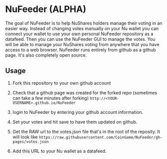 # NuFeeder (ALPHA)

The goal of NuFeeder is to help NuShares holders manage their voting in an easier way. Instead of changing votes manually on your Nu wallet you can connect your wallet to use your own personal NuFeeder repository as a datafeed. Then you can use the NuFeeder GUI to manage the votes. You will be able to manage your NuShares voting from anywhere that you have access to a web browser. NuFeeder runs entirely from github as a github page. It's also completely open source.

## Usage

1. Fork this repository to your own github account

2. Check that a github page was created for the forked repo (sometimes can take a few minutes after forking) `http://<YOUR-USERNAME>.github.io/NuFeeder`

3. login to NuFeeder by entering your github account information.

4. Set your votes and hit save to have them updated on github. 

5. Get the RAW url to the votes.json file that's in the root of the reposity. It will look like `https://raw.githubusercontent.com/CoinGame/NuFeeder/gh-pages/votes.json`

6. Add this URL to your Nu wallet as a datafeed.
